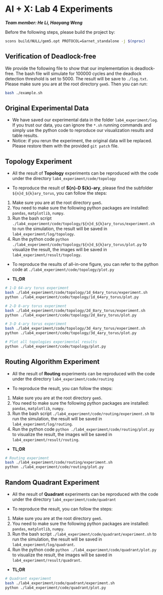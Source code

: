 # AI + X: Lab 4 Experiments

***Team member: He Li, Haoyang Weng***

Before the following steps, please build the project by:

```bash
scons build/NULL/gem5.opt PROTOCOL=Garnet_standalone -j $(nproc)
```

## Verification of Deadlock-free

We provide the following file to show that our implementation is deadlock-free. The bash file will simulate for 100000 cycles and the deadlock detection threshold is set to 5000. The result will be save to `./log.txt`. Please make sure you are at the root directory `gem5`. Then you can run:

```bash
bash ./example.sh
```

## Original Experimental Data

- We have saved our experimental data in the folder `lab4_experiment/log`. If you trust our data, you can ignore the `*.sh` running commands and simply use the python code to reproduce our visualization results and table results.
- Notice: if you rerun the experiment, the original data will be replaced. Please restore them with the provided `git patch` file.

## Topology Experiment

- All the result of **Topology** experiments can be reproduced with the code under the directory `lab4_experiment/code/topology`

- To reproduce the result of **\${n}-D \${k}-ary**, please find the subfolder `${n}d_${k}ary_torus`, you can follow the steps:

1. Make sure you are at the root directory `gem5`.
2. You need to make sure the following python packages are installed: `pandas`, `matplotlib`, `numpy`.
3. Run the bash script `./lab4_experiment/code/topology/${n}d_${k}ary_torus/experiment.sh` to run the simulation, the result will be saved in `lab4_experiment/log/topology`.
4. Run the python code `python ./lab4_experiment/code/topology/${n}d_${k}ary_torus/plot.py` to visualize the result, the images will be saved in `lab4_experiment/result/topology`.

- To reproduce the results of all-in-one figure, you can refer to the python code at `./lab4_experiment/code/topology/plot.py`

- **TL;DR**

```bash
# 1-D 64-ary torus experiment
bash ./lab4_experiment/code/topology/1d_64ary_torus/experiment.sh
python ./lab4_experiment/code/topology/1d_64ary_torus/plot.py

# 2-D 8-ary torus experiment
bash ./lab4_experiment/code/topology/2d_8ary_torus/experiment.sh
python ./lab4_experiment/code/topology/2d_8ary_torus/plot.py

# 3-D 4-ary torus experiment
bash ./lab4_experiment/code/topology/3d_4ary_torus/experiment.sh
python ./lab4_experiment/code/topology/3d_4ary_torus/plot.py

# Plot all topologies experimental results
python ./lab4_experiment/code/topology/plot.py
```

## Routing Algorithm Experiment

- All the result of **Routing** experiments can be reproduced with the code under the directory `lab4_experiment/code/routing`

- To reproduce the result, you can follow the steps:

1. Make sure you are at the root directory `gem5`.
2. You need to make sure the following python packages are installed: `pandas`, `matplotlib`, `numpy`.
3. Run the bash script `./lab4_experiment/code/routing/experiment.sh` to run the simulation, the result will be saved in `lab4_experiment/log/routing`.
4. Run the python code `python ./lab4_experiment/code/routing/plot.py` to visualize the result, the images will be saved in `lab4_experiment/result/routing`.

- **TL;DR**

```bash
# Routing experiment
bash ./lab4_experiment/code/routing/experiment.sh
python ./lab4_experiment/code/routing/plot.py
```

## Random Quadrant Experiment

- All the result of **Quadrant** experiments can be reproduced with the code under the directory `lab4_experiment/code/quadrant`

- To reproduce the result, you can follow the steps:

1. Make sure you are at the root directory `gem5`.
2. You need to make sure the following python packages are installed: `pandas`, `matplotlib`, `numpy`.
3. Run the bash script `./lab4_experiment/code/quadrant/experiment.sh` to run the simulation, the result will be saved in `lab4_experiment/log/quadrant`.
4. Run the python code `python ./lab4_experiment/code/quadrant/plot.py` to visualize the result, the images will be saved in `lab4_experiment/result/quadrant`.

- **TL;DR**

```bash
# Quadrant experiment
bash ./lab4_experiment/code/quadrant/experiment.sh
python ./lab4_experiment/code/quadrant/plot.py
```











